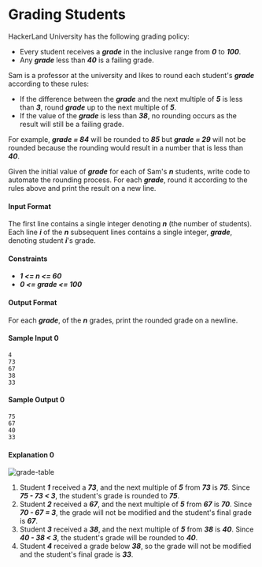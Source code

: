 # Grading Students

HackerLand University has the following grading policy:
* Every student receives a __*grade*__ in the inclusive range from __*0*__ to __*100*__.
* Any __*grade*__ less than __*40*__ is a failing grade.

Sam is a professor at the university and likes to round each student's __*grade*__ according to these rules:
* If the difference between the __*grade*__ and the next multiple of __*5*__ is less than __*3*__, round __*grade*__ up to the next multiple of __*5*__.
* If the value of the __*grade*__ is less than __*38*__, no rounding occurs as the result will still be a failing grade.

For example, __*grade = 84*__ will be rounded to __*85*__ but __*grade = 29*__ will not be rounded because the rounding would result in a number that is less than __*40*__.

Given the initial value of __*grade*__ for each of Sam's __*n*__ students, write code to automate the rounding process. For each __*grade*__, round it according to the rules above and print the result on a new line.

#### Input Format
The first line contains a single integer denoting __*n*__ (the number of students).
Each line __*i*__ of the __*n*__ subsequent lines contains a single integer, __*grade*__, denoting student __*i*__'s grade.

#### Constraints
* __*1 <= n <= 60*__
* __*0 <= grade <= 100*__

#### Output Format
For each __*grade*__, of the __*n*__ grades, print the rounded grade on a newline.

#### Sample Input 0
```
4
73
67
38
33
```

#### Sample Output 0
```
75
67
40
33
```

#### Explanation 0
![grade-table](https://github.com/joshuatvernon/coding-challenges/blob/master/Hackerrank/Algorithms/Implementation/1.%20Grading%20Students/img/grading-students-1.png)

1. Student __*1*__ received a __*73*__, and the next multiple of __*5*__ from __*73*__ is __*75*__. Since __*75 - 73 < 3*__, the student's grade is rounded to __*75*__.
2. Student __*2*__ received a __*67*__, and the next multiple of __*5*__ from __*67*__ is __*70*__. Since __*70 - 67 = 3*__, the grade will not be modified and the student's final grade is __*67*__.
3. Student __*3*__ received a __*38*__, and the next multiple of __*5*__ from __*38*__ is __*40*__. Since __*40 - 38 < 3*__, the student's grade will be rounded to __*40*__.
4. Student __*4*__ received a grade below __*38*__, so the grade will not be modified and the student's final grade is __*33*__.
